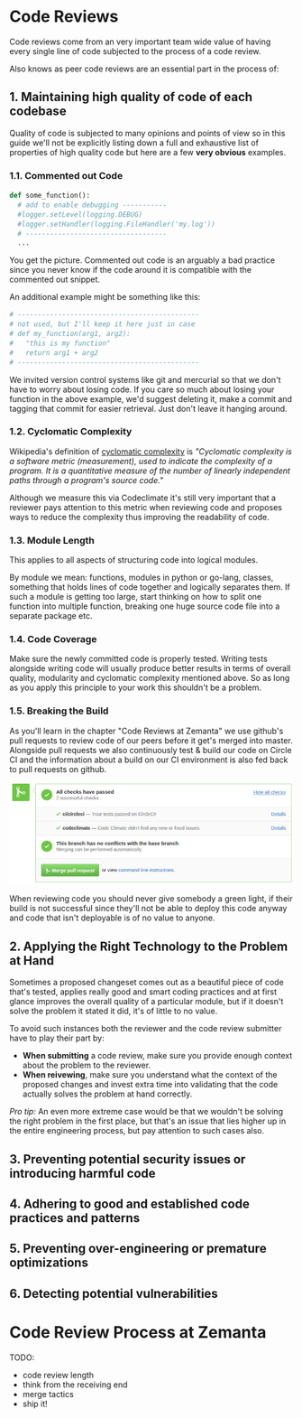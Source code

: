 # Code Reviews

Code reviews come from an very important team wide value of having every single line of code subjected to the process of a code review.  

Also knows as peer code reviews are an essential part in the process of:

## 1. Maintaining high quality of code of each codebase

Quality of code is subjected to many opinions and points of view so in this guide we'll not be explicitly listing down a full and exhaustive list of properties of high quality code but here are a few **very obvious** examples.

### 1.1. Commented out Code

```python
def some_function():
  # add to enable debugging -----------
  #logger.setLevel(logging.DEBUG)
  #logger.setHandler(logging.FileHandler('my.log'))
  # -----------------------------------
  ...
```
You get the picture. Commented out code is an arguably a bad practice since you never know if the code around it is compatible with the commented out snippet.

An additional example might be something like this:
```python
# ---------------------------------------------
# not used, but I'll keep it here just in case
# def my_function(arg1, arg2):
#   "this is my function"
#   return arg1 + arg2
# ---------------------------------------------
```
We invited version control systems like git and mercurial so that we don't have to worry about losing code. If you care so much about losing your function in the above example, we'd suggest deleting it, make a commit and tagging that commit for easier retrieval. Just don't leave it hanging around.

### 1.2. Cyclomatic Complexity

Wikipedia's definition of [cyclomatic complexity](https://en.wikipedia.org/wiki/Cyclomatic_complexity) is *"Cyclomatic complexity is a software metric (measurement), used to indicate the complexity of a program. It is a quantitative measure of the number of linearly independent paths through a program's source code."*

Although we measure this via Codeclimate it's still very important that a reviewer pays attention to this metric when reviewing code and proposes ways to reduce the complexity thus improving the readability of code.


### 1.3. Module Length

This applies to all aspects of structuring code into logical modules.

By module we mean: functions, modules in python or go-lang, classes, something that holds lines of code together and logically separates them. If such a module is getting too large, start thinking on how to split one function into multiple function, breaking one huge source code file into a separate package etc.

### 1.4. Code Coverage

Make sure the newly committed code is properly tested. Writing tests alongside writing code will usually produce better results in terms of overall quality, modularity and cyclomatic complexity mentioned above. So as long as you apply this principle to your work this shouldn't be a problem.  

### 1.5. Breaking the Build

As you'll learn in the chapter "Code Reviews at Zemanta" we use github's pull requests to review code of our peers before it get's merged into master. Alongside pull requests we also continuously test & build our code on Circle CI and the information about a build on our CI environment is also fed back to pull requests on github.

![alt text](img/pull_request_success.png)

When reviewing code you should never give somebody a green light, if their build is not successful since they'll not be able to deploy this code anyway and code that isn't deployable is of no value to anyone.

## 2. Applying the Right Technology to the Problem at Hand

Sometimes a proposed changeset comes out as a beautiful piece of code that's tested, applies really good and smart coding practices and at first glance improves the overall quality of a particular module, but if it doesn't solve the problem it stated it did, it's of little to no value.

To avoid such instances both the reviewer and the code review submitter have to play their part by:

* **When submitting** a code review, make sure you provide enough context about the problem to the reviewer.
* **When reivewing**, make sure you understand what the context of the proposed changes and invest extra time into validating that the code actually solves the problem at hand correctly.  

*Pro tip:* An even more extreme case would be that we wouldn't be solving the right problem in the first place, but that's an issue that lies higher up in the entire engineering process, but pay attention to such cases also.


## 3. Preventing potential security issues or introducing harmful code

## 4. Adhering to good and established code practices and patterns

## 5. Preventing over-engineering or premature optimizations

## 6. Detecting potential vulnerabilities

# Code Review Process at Zemanta

TODO:

* code review length
* think from the receiving end
* merge tactics
* ship it!
